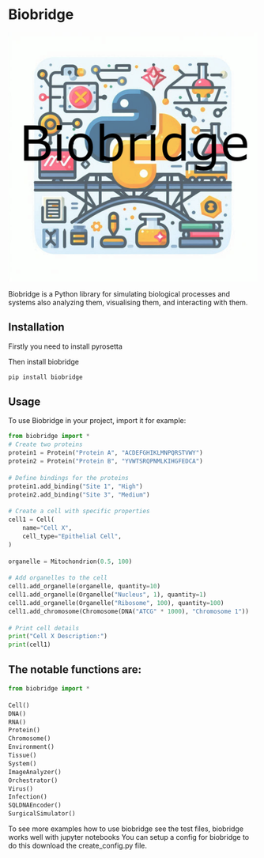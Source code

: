 # Biobridge

<img src="biobridge.png" alt="Biobridge Logo">

Biobridge is a Python library for simulating biological processes and systems also analyzing them, visualising them, and interacting with them.

## Installation

Firstly you need to install pyrosetta

Then install biobridge

```sh
pip install biobridge
```

## Usage

To use Biobridge in your project, import it for example:

``` python
from biobridge import *
# Create two proteins
protein1 = Protein("Protein A", "ACDEFGHIKLMNPQRSTVWY")
protein2 = Protein("Protein B", "YVWTSRQPNMLKIHGFEDCA")

# Define bindings for the proteins
protein1.add_binding("Site 1", "High")
protein2.add_binding("Site 3", "Medium")

# Create a cell with specific properties
cell1 = Cell(
    name="Cell X",
    cell_type="Epithelial Cell",
)

organelle = Mitochondrion(0.5, 100)

# Add organelles to the cell
cell1.add_organelle(organelle, quantity=10)
cell1.add_organelle(Organelle("Nucleus", 1), quantity=1)
cell1.add_organelle(Organelle("Ribosome", 100), quantity=100)
cell1.add_chromosome(Chromosome(DNA("ATCG" * 1000), "Chromosome 1"))

# Print cell details
print("Cell X Description:")
print(cell1)
```

## The notable functions are:

```python
from biobridge import *

Cell()
DNA()
RNA()
Protein()
Chromosome()
Environment()
Tissue()
System()
ImageAnalyzer()
Orchestrator()
Virus()
Infection()
SQLDNAEncoder()
SurgicalSimulator()
```

To see more examples how to use biobridge see the test files, biobridge works well with jupyter notebooks
You can setup a config for biobridge to do this download the create_config.py file.
